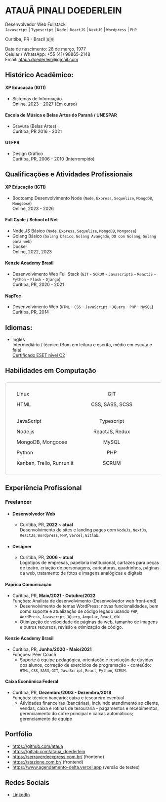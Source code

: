 # ATAUÃ PINALI DOEDERLEIN  
Desenvolvedor Web Fullstack  
`Javascript` | `Typescript` | `Node` | `ReactJS` | `NextJS` | `Wordpress` | `PHP`

Curitiba, PR - Brazil :brazil:  

Data de nascimento: 28 de março, 1977  
Celular / WhatsApp: +55 (41) 98865-2148  
Email: [ataua.doederlein@gmail.com](ataua.doederlein@gmail.com)

## Histórico Acadêmico:

#### XP Educação (IGTI)
- Sistemas de Informação  
Online, 2023 - 2027 (Em curso)

#### Escola de Música e Belas Artes do Paraná / UNESPAR 
- Gravura (Belas Artes)  
Curitiba, PR 2016 - 2021

#### UTFPR 
- Design Gráfico  
Curitiba, PR, 2006 - 2010 (Interrompido)

## Qualificações e Atividades Profissionais

#### XP Educação (IGTI) 
- Bootcamp Desenvolvimento Node (`Node`, `Express`, `Sequelize`, `MongoDB`,
`Mongoose`)    
Online, 2023 - 2026

#### Full Cycle / School of Net
- Node.JS Básico (`Node`, `Express`, `Sequelize`, `MongoDB`,
`Mongoose`)
- Golang Básico (`Golang básico`, `Golang Avançado`, `OO com Golang`, `Golang para web`)
- Docker  
Online, 2022, 2023

#### Kenzie Academy Brasil
- Desenvolvimento Web Full Stack (`GIT` - `SCRUM` - `JavascriptS` - `ReactJS` - `Python` - `Flask` - `Django`)  
Curitiba, PR, 2020 - 2021

#### NapTec 
- Desenvolvimento Web (`HTML` - `CSS` - `JavaScript` - `JQuery` - `PHP` - `MySQL`)  
Curitiba, PR, 2014

## Idiomas:
- Inglês  
Intermediário / técnico (Bom em leitura e escrita, médio
em escuta e fala)  
[Certificado ESET nível C2](www.efset.org/cert/52HEnt)
## Habilidades em Computação

<table>
<tbody style='width: clamp(520px,80vw,640px);border-radius:8px;border:1px solid #ccc;padding:1.5rem; display:flex;flex-direction:column;gap:.5rem;align-items:stretch;'>
<tr style='display:flex;justify-content:space-evenly;align-items:center;'>
<td style='width:30%;'>Linux</td>
<td style='width:30%;text-align:center;'>GIT</td>
<td style='width:30%;text-align:right;'>Docker</td>
</tr>
<tr style='display:flex;justify-content:space-evenly;height:fit-content;'>
<td style='width:30%;'>HTML</td>
<td style='width:30%;text-align:center;'>CSS, SASS, SCSS</td>
<td style='width:30%;text-align:right;'>CSS in JS, Styled Components</td>
</tr>
<tr style='display:flex;justify-content:space-evenly;'>
<td style='width:30%;'>JavaScript</td>
<td style='width:30%;text-align:center;'>Typescript</td>
<td style='width:30%;text-align:right;'>Jquery</td>
</tr>
<tr style='display:flex;justify-content:space-evenly;'>
<td style='width:30%;'>Node.js</td>
<td style='width:30%;text-align:center;'>ReactJS, Redux</td>
<td style='width:30%;text-align:right;'>Express, Sequelize</td>
</tr>
<tr style='display:flex;justify-content:space-evenly;'>
<td style='width:30%;'>MongoDB, Mongoose</td>
<td style='width:30%;text-align:center;'>MySQL</td>
<td style='width:30%;text-align:right;'>Postgres</td>
</tr>
<tr style='display:flex;justify-content:space-evenly;'>
<td style='width:30%;'>Python</td>
<td style='width:30%;text-align:center;'>PHP</td>
<td style='width:30%;text-align:right;'>WordPress</td>
</tr>
<tr style='display:flex;justify-content:space-evenly;'>
<td style='width:30%;'>Kanban, Trello, Runrun.it</td>
<td style='width:30%;text-align:center;'>SCRUM</td>
<td style='width:30%;text-align:right;'>Dotenv</td>
</tr>
</tbody>
</table>

## Experiência Profissional

### Freelancer

- #### Desenvolvedor Web
    - Curitiba, PR, **2022 ~ atual**  
    Desenvolvimento de sites e landing pages com `NodeJs`, `NextJs`, `ReactJs`, `Wordpress`, `PHP`, `Vercel`, `Gitlab`.

- #### Designer 
    - Curitiba, PR, **2006 ~ atual**  
    Logotipos de empresas, papelaria institucional, cartazes para peças de teatro, criação de personagens, caricaturas, quadrinhos, páginas da web, tratamento de fotos e imagens analógicas e digitais

#### Páprica Comunicação
- Curitiba, PR, **Maio/2021 - Outubro/2022**  
Funções: Analista de desenvolvimento (Desenvolvedor web front-end)
    - Desenvolvimento de temas WordPress: novas funcionalidades, bem como suporte e atualização de código legado usando `PHP`, `WordPress`, `Javascript`, `JQuery`, `Angular`, `React`, etc.
    - Otimização de velocidade de páginas da web, tamanho de imagens e outros recursos, revisão e otimização de código.

#### Kenzie Academy Brasil 
- Curitiba, PR, **Junho/2020 - Maio/2021**  
Funções: Peer Coach
    - Suporte à equipe pedagógica, orientação e resolução de dúvidas dos alunos, correção de exercícios de programação - conteúdo: `HTML`, `CSS`, `SASS`, `GIT`, `JavaScript`, `React`, `Python`, `SCRUM`.
    
#### Caixa Econômica Federal 
- Curitiba, PR, **Dezembro/2003 - Dezembro/2018**  
Funções: técnico bancário; caixa e tesoureiro eventual
    - Atividades financeiras (bancárias), incluindo atendimento ao cliente, vendas, caixa e rotinas de tesouraria - pagamentos e recebimentos, gerenciamento do cofre principal e caixas automáticos; gerenciamento de equipe

## Portfólio
- https://github.com/ataua
- https://gitlab.com/ataua_doederlein
- https://serraverdeexpress.com.br/ (frontend)
- https://stazione.com.br/ (frontend)
- https://www.agendamento-delta.vercel.app (versão de testes)

## Redes Sociais
- [LinkedIn](https://www.linkedin.com/in/ataua-doederlein/)